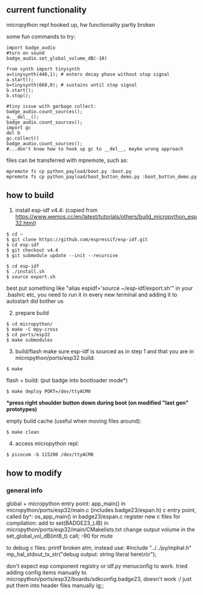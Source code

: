 ## current functionality
micropython repl hooked up, hw functionality partly broken

some fun commands to try:
```
import badge_audio
#turn on sound
badge_audio.set_global_volume_dB(-10)

from synth import tinysynth
a=tinysynth(440,1); # enters decay phase without stop signal
a.start();
b=tinysynth(660,0); # sustains until stop signal
b.start();
b.stop();

#tiny issue with garbage collect:
badge_audio.count_sources();
a.__del__();
badge_audio.count_sources();
import gc
del b
gc.collect()
badge_audio.count_sources();
#...don't know how to hook up gc to __del__, maybe wrong approach
```

files can be transferred with mpremote, such as:
```
mpremote fs cp python_payload/boot.py :boot.py
mpremote fs cp python_payload/boot_button_demo.py :boot_button_demo.py
```

## how to build

1. install esp-idf v4.4:
(copied from https://www.wemos.cc/en/latest/tutorials/others/build_micropython_esp32.html)
```
$ cd ~
$ git clone https://github.com/espressif/esp-idf.git
$ cd esp-idf
$ git checkout v4.4
$ git submodule update --init --recursive

$ cd esp-idf
$ ./install.sh
$ source export.sh
```
best put something like "alias espidf='source ~/esp-idf/export.sh'" in your .bashrc etc,
you need to run it in every new terminal and adding it to autostart did bother us

2. prepare build
```
$ cd micropython/
$ make -C mpy-cross
$ cd ports/esp32
$ make submodules
```
3. build/flash
make sure esp-idf is sourced as in step 1 and that you are in micropython/ports/esp32
build:
```
$ make
```
flash + build: (put badge into bootloader mode*)
```
$ make deploy PORT=/dev/ttyACM0
```
__*press right shoulder button down during boot (on modified "last gen" prototypes)__

empty build cache (useful when moving files around):
```
$ make clean
```

4. access micropython repl:
```
$ picocom -b 115200 /dev/ttyACM0
```

## how to modify

### general info
global + micropython entry point: app_main() in micropython/ports/esp32/main.c (includes badge23/espan.h)
c entry point, called by^: os_app_main() in badge23/espan.c
register new c files for compilation: add to set(BADGE23_LIB) in micropython/ports/esp32/main/CMakelists.txt
change output volume in the set_global_vol_dB(int8_t) call; -90 for mute

to debug c files: printf broken atm, instead use:
#include "../../py/mphal.h"
mp_hal_stdout_tx_str("debug output: string literal here\n\r");

don't expect esp component registry or idf.py menuconfig to work.
tried adding config items manually to micropython/ports/esp32/boards/sdkconfig.badge23, doesn't work :/
just put them into header files manually ig;;

